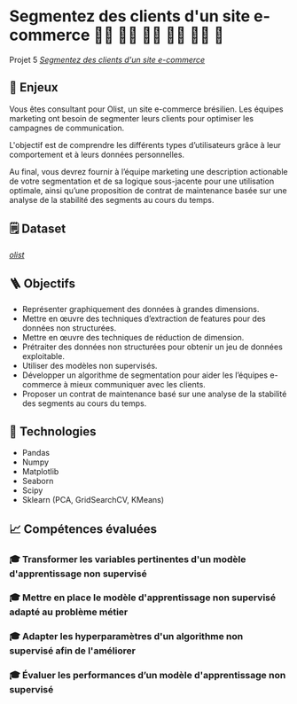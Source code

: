 # Segmentez des clients d'un site e-commerce :person_curly_hair: :red_haired_woman: :white_haired_man: :curly_haired_woman: :white_haired_woman: :blond_haired_person:

Projet 5 [_Segmentez des clients d'un site e-commerce_](https://openclassrooms.com/fr/paths/188/projects/630/assignment)

## :pushpin: Enjeux
Vous êtes consultant pour Olist, un site e-commerce brésilien. Les équipes marketing ont besoin de segmenter leurs clients pour optimiser les campagnes de communication.

L'objectif est de comprendre les différents types d’utilisateurs grâce à leur comportement et à leurs données personnelles. 

Au final, vous devrez fournir à l’équipe marketing une description actionable de votre segmentation et de sa logique sous-jacente pour une utilisation optimale, ainsi qu’une proposition de contrat de maintenance basée sur une analyse de la stabilité des segments au cours du temps.


## :spiral_notepad: Dataset
[_olist_](https://s3-eu-west-1.amazonaws.com/static.oc-static.com/prod/courses/files/Parcours_data_scientist/Projet+-+Impl%C3%A9menter+un+mod%C3%A8le+de+scoring/Projet+Mise+en+prod+-+home-credit-default-risk.zip)

## :ladder: Objectifs
* Représenter graphiquement des données à grandes dimensions.
* Mettre en œuvre des techniques d’extraction de features pour des données non structurées.
* Mettre en œuvre des techniques de réduction de dimension.
* Prétraiter des données non structurées pour obtenir un jeu de données exploitable.
* Utiliser des modèles non supervisés.
* Développer un algorithme de segmentation pour aider les l’équipes e-commerce à mieux communiquer avec les clients.
* Proposer un contrat de maintenance basé sur une analyse de la stabilité des segments au cours du temps.


## :wrench: Technologies
- Pandas
- Numpy
- Matplotlib
- Seaborn
- Scipy
- Sklearn (PCA, GridSearchCV, KMeans)

## :chart_with_upwards_trend: Compétences évaluées

###  🎓 Transformer les variables pertinentes d'un modèle d'apprentissage non supervisé

###  🎓 Mettre en place le modèle d'apprentissage non supervisé adapté au problème métier

###  🎓 Adapter les hyperparamètres d'un algorithme non supervisé afin de l'améliorer

###  🎓 Évaluer les performances d’un modèle d'apprentissage non supervisé
